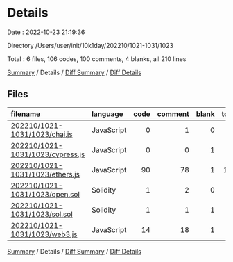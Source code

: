 # Details

Date : 2022-10-23 21:19:36

Directory /Users/user/init/10k1day/202210/1021-1031/1023

Total : 6 files,  106 codes, 100 comments, 4 blanks, all 210 lines

[Summary](results.md) / Details / [Diff Summary](diff.md) / [Diff Details](diff-details.md)

## Files
| filename | language | code | comment | blank | total |
| :--- | :--- | ---: | ---: | ---: | ---: |
| [202210/1021-1031/1023/chai.js](/202210/1021-1031/1023/chai.js) | JavaScript | 0 | 1 | 0 | 1 |
| [202210/1021-1031/1023/cypress.js](/202210/1021-1031/1023/cypress.js) | JavaScript | 0 | 0 | 1 | 1 |
| [202210/1021-1031/1023/ethers.js](/202210/1021-1031/1023/ethers.js) | JavaScript | 90 | 78 | 1 | 169 |
| [202210/1021-1031/1023/open.sol](/202210/1021-1031/1023/open.sol) | Solidity | 1 | 2 | 0 | 3 |
| [202210/1021-1031/1023/sol.sol](/202210/1021-1031/1023/sol.sol) | Solidity | 1 | 1 | 1 | 3 |
| [202210/1021-1031/1023/web3.js](/202210/1021-1031/1023/web3.js) | JavaScript | 14 | 18 | 1 | 33 |

[Summary](results.md) / Details / [Diff Summary](diff.md) / [Diff Details](diff-details.md)